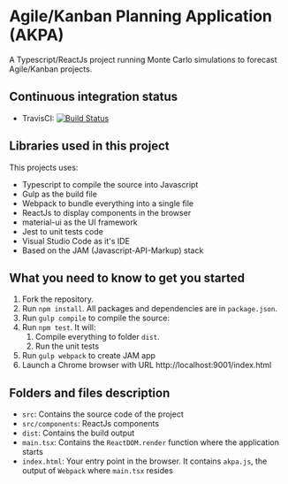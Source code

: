 # Agile/Kanban Planning Application (AKPA)

A Typescript/ReactJs project running Monte Carlo simulations to forecast Agile/Kanban projects.

## Continuous integration status

* TravisCI: [![Build Status](https://travis-ci.org/lpcarignan/akpa.svg?branch=master)](https://travis-ci.org/lpcarignan/akpa)

## Libraries used in this project

This projects uses:

* Typescript to compile the source into Javascript
* Gulp as the build file
* Webpack to bundle everything into a single file
* ReactJs to display components in the browser
* material-ui as the UI framework
* Jest to unit tests code
* Visual Studio Code as it's IDE
* Based on the JAM (Javascript-API-Markup) stack

## What you need to know to get you started

1. Fork the repository.
2. Run `npm install`. All packages and dependencies are in `package.json`.
3. Run `gulp compile` to compile the source: 
4. Run `npm test`. It will:
    1. Compile everything to folder `dist`.
    2. Run the unit tests
5. Run `gulp webpack` to create JAM app
6. Launch a Chrome browser with URL http://localhost:9001/index.html

## Folders and files description

* `src`: Contains the source code of the project
* `src/components`: ReactJs components
* `dist`: Contains the build output
* `main.tsx`: Contains the `ReactDOM.render` function where the application starts
* `index.html`: Your entry point in the browser. It contains `akpa.js`, the output of `Webpack` where `main.tsx` resides
